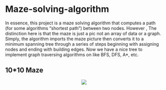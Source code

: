 # Maze-solving-algorithm

In essence, this project is a maze solving algorithm that computes a path (for some algorithms “shortest path”) between two nodes. However , The distinction here is that the maze is just a pic not an array of data or a graph. Simply, the algorithm imports the maze picture then converts it to a minimum spanning tree through a series of steps beginning with assigning nodes and ending with building edges. Now we have a nice tree to implement graph traversing algorithms on like BFS, DFS, A*, etc.

## 10*10 Maze

<p align="center">
  <img src="https://user-images.githubusercontent.com/59314933/144671264-79ead6cf-cacf-4dde-934c-b0e9a2c2ec56.gif">
</p>
